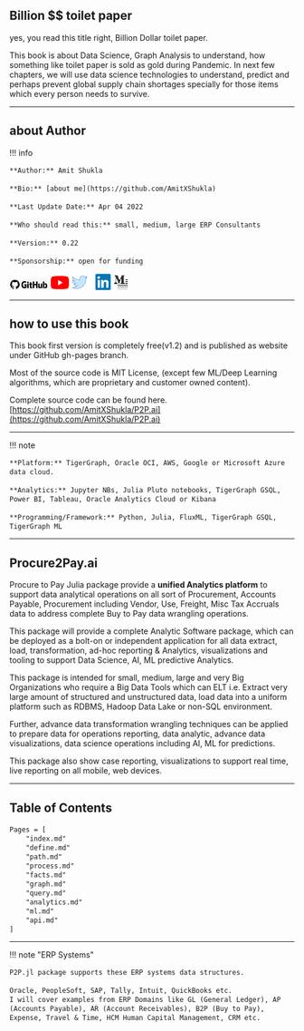 ## Billion \$\$ toilet paper
yes, you read this title right, Billion Dollar toilet paper.

This book is about Data Science, Graph Analysis to understand, how something like toilet paper is sold as gold during Pandemic. In next few chapters, we will use data science technologies to understand, predict and perhaps prevent global supply chain shortages specially for those items which every person needs to survive.

---
## about Author
!!! info

    **Author:** Amit Shukla

    **Bio:** [about me](https://github.com/AmitXShukla)

    **Last Update Date:** Apr 04 2022

    **Who should read this:** small, medium, large ERP Consultants

    **Version:** 0.22

    **Sponsorship:** open for funding

[![GitHub](assets/images/github.png)](https://github.com/AmitXShukla)
[![YouTube](assets/images/youtube.png)](http://youtube.com/AmitShukla_AI)
[![Twitter](assets/images/twitter.png)](http://twitter.com/ashuklax)
[![LinkedIn](assets/images/linkedin.png)](https://www.linkedin.com/in/ashuklax)
[![Medium](assets/images/medium.png)](https://medium.com/@amit-shukla)

---

## how to use this book
This book first version is completely free(v1.2) and is published as website under GitHub gh-pages branch.

Most of the source code is MIT License, (except few ML/Deep Learning algorithms, which are proprietary and customer owned content).

Complete source code can be found here.
[https://github.com/AmitXShukla/P2P.ai](https://github.com/AmitXShukla/P2P.ai)

---

!!! note

    **Platform:** TigerGraph, Oracle OCI, AWS, Google or Microsoft Azure data cloud.

    **Analytics:** Jupyter NBs, Julia Pluto notebooks, TigerGraph GSQL, Power BI, Tableau, Oracle Analytics Cloud or Kibana

    **Programming/Framework:** Python, Julia, FluxML, TigerGraph GSQL, TigerGraph ML

---
## Procure2Pay.ai

Procure to Pay Julia package provide a **unified Analytics platform** to support data analytical operations on all sort of Procurement, Accounts Payable, Procurement including Vendor, Use, Freight, Misc Tax Accruals data to address complete Buy to Pay data wrangling operations.

This package will provide a complete Analytic Software package, which can be deployed as a bolt-on or independent application for all data extract, load, transformation, ad-hoc reporting & Analytics, visualizations and tooling to support Data Science, AI, ML predictive Analytics.

This package is intended for small, medium, large and very Big Organizations who require a Big Data Tools which can ELT i.e. Extract very large amount of structured and unstructured data, load data into a uniform platform such as RDBMS, Hadoop Data Lake or non-SQL environment.

Further, advance data transformation wrangling techniques can be applied to prepare data for operations reporting, data analytic, advance data visualizations, data science operations including AI, ML for predictions.

This package also show case reporting, visualizations to support real time, live reporting on all mobile, web devices. 


---

## Table of Contents

```@contents
Pages = [
	"index.md"
    "define.md"
    "path.md"
    "process.md"
    "facts.md"
    "graph.md"
    "query.md"
    "analytics.md"
    "ml.md"
    "api.md"
]
```

---

!!! note "ERP Systems"

    P2P.jl package supports these ERP systems data structures.

    Oracle, PeopleSoft, SAP, Tally, Intuit, QuickBooks etc.
    I will cover examples from ERP Domains like GL (General Ledger), AP (Accounts Payable), AR (Account Receivables), B2P (Buy to Pay), Expense, Travel & Time, HCM Human Capital Management, CRM etc.